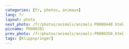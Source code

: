 ```yaml
---
categories: [fr, photos, animaux]
lang: fr
layout: photo
next_photo: /fr/photos/animals/animals-P0000440.html
picname: P0000281
prev_photo: /fr/photos/animals/animals-P0000350.html
tags: [Klippspringer]
---
```

